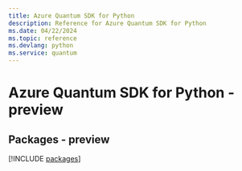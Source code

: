 ```yaml
---
title: Azure Quantum SDK for Python
description: Reference for Azure Quantum SDK for Python
ms.date: 04/22/2024
ms.topic: reference
ms.devlang: python
ms.service: quantum
---
```

# Azure Quantum SDK for Python - preview
## Packages - preview
[!INCLUDE [packages](quantum-index.md)]